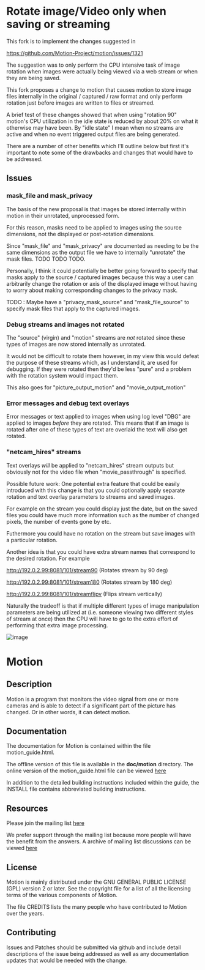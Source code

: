 # Rotate image/Video only when saving or streaming

This fork is to implement the changes suggested in 

https://github.com/Motion-Project/motion/issues/1321

The suggestion was to only perform the CPU intensive
task of image rotation when images were actually
being viewed via a web stream or when they are being
saved.

This fork proposes a change to motion that causes motion
to store image files internally in the original / captured /
raw format and only perform rotation just before images
are written to files or streamed.

A brief test of these changes showed that when using
"rotation 90" motion's CPU utilization in the idle
state is reduced by about 20% on what it otherwise may have
been. By "idle state" I mean when no streams are active and
when no event triggered output files are being generated.

There are a number of other benefits which I'll outline
below but first it's important to note some of the drawbacks 
and changes that would have to be addressed.

## Issues

### mask_file and mask_privacy
The basis of the new proposal is that images be stored internally
within motion in their unrotated, unprocessed form.

For this reason, masks need to be applied to images using the
source dimensions, not the displayed or post-rotation dimensions.

Since "mask_file" and "mask_privacy" are documented as needing to
be the same dimensions as the output file we have to internally
"unrotate" the mask files. TODO TODO TODO.

Personally, I think it could potentially be better going forward to
specify that masks apply to the source / captured images because
this way a user can arbitrarily change the rotation or axis of the
displayed image without having to worry about making corresponding 
changes to the privacy mask.

TODO : Maybe have a "privacy_mask_source" and "mask_file_source"
to specify mask files that apply to the captured images.

### Debug streams  and images not rotated
The "source" (virgin) and "motion" streams are *not* rotated since
these types of images are now stored internally as unrotated.

It would not be difficult to rotate them however, in my view this
would defeat the purpose of these streams which, as I understand it,
are used for debugging. If they were rotated then they'd be less
"pure" and a problem with the rotation system would impact them.

This also goes for "picture_output_motion" and "movie_output_motion"

### Error messages and debug text overlays
Error messages or text applied to images when using log level "DBG"
are applied to images *before* they are rotated. This means that if
an image is rotated after one of these types of text are overlaid
the text will also get rotated.


### "netcam_hires" streams
Text overlays *will* be applied to "netcam_hires" stream outputs but
obviously not for the video file when "movie_passthrough" is specified.



Possible future work:
One potential extra feature that could be easily introduced with this
change is that you could optionally apply separate rotation and text 
overlay parameters to streams and saved images.

For example on the stream you could display just the date, but on 
the saved files you could have much more information such as the number
of changed pixels, the number of events gone by etc.

Futhermore you could have no rotation on the stream but
save images with a particular rotation.

Another idea is that you could have extra stream names that correspond to the desired rotation. For example

http://192.0.2.99:8081/101/stream90   (Rotates stream by 90 deg)

http://192.0.2.99:8081/101/stream180  (Rotates stream by 180 deg)

http://192.0.2.99:8081/101/streamflipv  (Flips stream vertically)


Naturally the tradeoff is that if multiple different types of image manipulation parameters are being utilized at (i.e. someone viewing two different styles of stream at once) then the CPU will have to go to the extra effort of performing that extra image processing.




![image](https://user-images.githubusercontent.com/53927348/135963949-56e0dee9-8d27-47b7-8dcf-14d24b580062.png)



Motion
=============

## Description

Motion is a program that monitors the video signal from one or more cameras and
is able to detect if a significant part of the picture has changed. Or in other
words, it can detect motion.

## Documentation

The documentation for Motion is contained within the file motion_guide.html.

The offline version of this file is available in the **doc/motion** directory.  The
online version of the motion_guide.html file can be viewed [here](https://motion-project.github.io/motion_guide.html)

In addition to the detailed building instructions included within the guide, the
INSTALL file contains abbreviated building instructions.

## Resources

Please join the mailing list [here](https://lists.sourceforge.net/lists/listinfo/motion-user)

We prefer support through the mailing list because more people will have the benefit from the answers.
A archive of mailing list discussions can be viewed [here](https://sourceforge.net/p/motion/mailman/motion-user/)

## License

Motion is mainly distributed under the GNU GENERAL PUBLIC LICENSE (GPL) version 2 or later.
See the copyright file for a list of all the licensing terms of the various components of Motion.

The file CREDITS lists the many people who have contributed to Motion over the years.

## Contributing

Issues and Patches should be submitted via github and include detail descriptions
of the issue being addressed as well as any documentation updates that would be
needed with the change.

